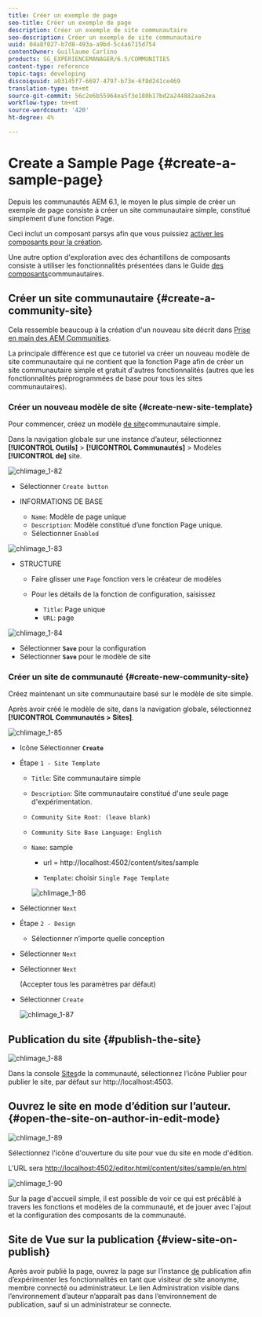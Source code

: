 ```yaml
---
title: Créer un exemple de page
seo-title: Créer un exemple de page
description: Créer un exemple de site communautaire
seo-description: Créer un exemple de site communautaire
uuid: 04a8f027-b7d8-493a-a9bd-5c4a6715d754
contentOwner: Guillaume Carlino
products: SG_EXPERIENCEMANAGER/6.5/COMMUNITIES
content-type: reference
topic-tags: developing
discoiquuid: a03145f7-6697-4797-b73e-6f8d241ce469
translation-type: tm+mt
source-git-commit: 56c2e6b55964ea5f3e180b17bd2a244882aa62ea
workflow-type: tm+mt
source-wordcount: '420'
ht-degree: 4%

---
```



# Create a Sample Page {#create-a-sample-page}

Depuis les communautés AEM 6.1, le moyen le plus simple de créer un exemple de page consiste à créer un site communautaire simple, constitué simplement d’une fonction Page.

Ceci inclut un composant parsys afin que vous puissiez [activer les composants pour la création](basics.md#accessing-communities-components).

Une autre option d&#39;exploration avec des échantillons de composants consiste à utiliser les fonctionnalités présentées dans le Guide [des composants](components-guide.md)communautaires.

## Créer un site communautaire {#create-a-community-site}

Cela ressemble beaucoup à la création d&#39;un nouveau site décrit dans [Prise en main des AEM Communities](getting-started.md).

La principale différence est que ce tutoriel va créer un nouveau modèle de site communautaire qui ne contient que la fonction [](functions.md#page-function) Page afin de créer un site communautaire simple et gratuit d&#39;autres fonctionnalités (autres que les fonctionnalités préprogrammées de base pour tous les sites communautaires).

### Créer un nouveau modèle de site {#create-new-site-template}

Pour commencer, créez un modèle [de site](sites.md)communautaire simple.

Dans la navigation globale sur une instance d’auteur, sélectionnez **[!UICONTROL Outils]** > **[!UICONTROL Communautés]** > Modèles **[!UICONTROL de]** site.

![chlimage_1-82](assets/chlimage_1-82.png)

* Sélectionner `Create button`
* INFORMATIONS DE BASE

   * `Name`: Modèle de page unique
   * `Description`: Modèle constitué d’une fonction Page unique.
   * Sélectionner `Enabled`

![chlimage_1-83](assets/chlimage_1-83.png)

* STRUCTURE

   * Faire glisser une `Page` fonction vers le créateur de modèles
   * Pour les détails de la fonction de configuration, saisissez

      * `Title`: Page unique
      * `URL`: page

![chlimage_1-84](assets/chlimage_1-84.png)

* Sélectionner **`Save`** pour la configuration
* Sélectionner **`Save`** pour le modèle de site

### Créer un site de communauté {#create-new-community-site}

Créez maintenant un site communautaire basé sur le modèle de site simple.

Après avoir créé le modèle de site, dans la navigation globale, sélectionnez **[!UICONTROL Communautés > Sites]**.

![chlimage_1-85](assets/chlimage_1-85.png)

* Icône Sélectionner **`Create`**

* Étape `1 - Site Template`

   * `Title`: Site communautaire simple
   * `Description`: Site communautaire constitué d&#39;une seule page d&#39;expérimentation.
   * `Community Site Root: (leave blank)`
   * `Community Site Base Language: English`
   * `Name`: sample

      * url = http://localhost:4502/content/sites/sample

      * `Template`: choisir `Single Page Template`

      ![chlimage_1-86](assets/chlimage_1-86.png)


* Sélectionner `Next`
* Étape `2 - Design`

   * Sélectionner n’importe quelle conception

* Sélectionner `Next`
* Sélectionner `Next`

   (Accepter tous les paramètres par défaut)

* Sélectionner `Create`

   ![chlimage_1-87](assets/chlimage_1-87.png)

## Publication du site {#publish-the-site}

![chlimage_1-88](assets/chlimage_1-88.png)

Dans la console [Sites](sites-console.md)de la communauté, sélectionnez l’icône Publier pour publier le site, par défaut sur http://localhost:4503.

## Ouvrez le site en mode d’édition sur l’auteur. {#open-the-site-on-author-in-edit-mode}

![chlimage_1-89](assets/chlimage_1-89.png)

Sélectionnez l&#39;icône d&#39;ouverture du site pour vue du site en mode d&#39;édition.

L’URL sera [http://localhost:4502/editor.html/content/sites/sample/en.html](http://localhost:4502/editor.html/content/sites/sample/en.html)

![chlimage_1-90](assets/chlimage_1-90.png)

Sur la page d&#39;accueil simple, il est possible de voir ce qui est précâblé à travers les fonctions et modèles de la communauté, et de jouer avec l&#39;ajout et la configuration des composants de la communauté.

## Site de Vue sur la publication {#view-site-on-publish}

Après avoir publié la page, ouvrez la page sur l’instance [de](http://localhost:4503/content/sites/sample/en.html) publication afin d’expérimenter les fonctionnalités en tant que visiteur de site anonyme, membre connecté ou administrateur. Le lien Administration visible dans l’environnement d’auteur n’apparaît pas dans l’environnement de publication, sauf si un administrateur se connecte.
